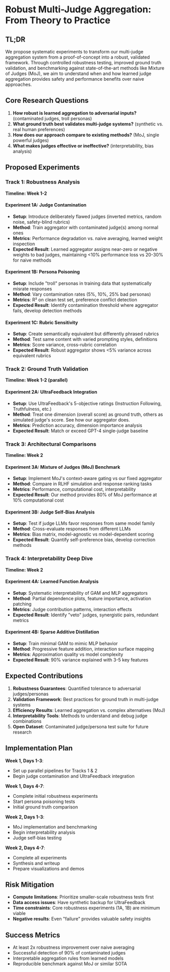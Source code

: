 # **Robust Multi-Judge Aggregation: From Theory to Practice**

## **TL;DR**

We propose systematic experiments to transform our multi-judge aggregation system from a proof-of-concept into a robust, validated framework. Through controlled robustness testing, improved ground truth validation, and benchmarking against state-of-the-art methods like Mixture of Judges (MoJ), we aim to understand when and how learned judge aggregation provides safety and performance benefits over naive approaches.

## **Core Research Questions**

1. **How robust is learned aggregation to adversarial inputs?** (contaminated judges, troll personas)  
2. **What ground truth best validates multi-judge systems?** (synthetic vs. real human preferences)  
3. **How does our approach compare to existing methods?** (MoJ, single powerful judges)  
4. **What makes judges effective or ineffective?** (interpretability, bias analysis)

## **Proposed Experiments**

### **Track 1: Robustness Analysis**

**Timeline: Week 1-2**

#### **Experiment 1A: Judge Contamination**

* **Setup**: Introduce deliberately flawed judges (inverted metrics, random noise, safety-blind rubrics)  
* **Method**: Train aggregator with contaminated judge(s) among normal ones  
* **Metrics**: Performance degradation vs. naive averaging, learned weight inspection  
* **Expected Result**: Learned aggregator assigns near-zero or negative weights to bad judges, maintaining \<10% performance loss vs 20-30% for naive methods

#### **Experiment 1B: Persona Poisoning**

* **Setup**: Include "troll" personas in training data that systematically misrate responses  
* **Method**: Vary contamination rates (5%, 10%, 25% bad personas)  
* **Metrics**: R² on clean test set, preference conflict detection  
* **Expected Result**: Identify contamination threshold where aggregator fails, develop detection methods

#### **Experiment 1C: Rubric Sensitivity**

* **Setup**: Create semantically equivalent but differently phrased rubrics  
* **Method**: Test same content with varied prompting styles, definitions  
* **Metrics**: Score variance, cross-rubric correlation  
* **Expected Result**: Robust aggregator shows \<5% variance across equivalent rubrics

### **Track 2: Ground Truth Validation**

**Timeline: Week 1-2 (parallel)**

#### **Experiment 2A: UltraFeedback Integration**

* **Setup**: Use UltraFeedback's 5-objective ratings (Instruction Following, Truthfulness, etc.)  
* **Method**: Treat one dimension (overall score) as ground truth, others as simulated judge's score. See how our aggregator does.  
* **Metrics**: Prediction accuracy, dimension importance analysis  
* **Expected Result**: Match or exceed GPT-4 single-judge baseline

### **Track 3: Architectural Comparisons**

**Timeline: Week 2**

#### **Experiment 3A: Mixture of Judges (MoJ) Benchmark**

* **Setup**: Implement MoJ's context-aware gating vs our fixed aggregator  
* **Method**: Compare in RLHF simulation and response ranking tasks  
* **Metrics**: Performance, computational cost, interpretability  
* **Expected Result**: Our method provides 80% of MoJ performance at 10% computational cost

#### **Experiment 3B: Judge Self-Bias Analysis**

* **Setup**: Test if judge LLMs favor responses from same model family  
* **Method**: Cross-evaluate responses from different LLMs  
* **Metrics**: Bias matrix, model-agnostic vs model-dependent scoring  
* **Expected Result**: Quantify self-preference bias, develop correction methods

### **Track 4: Interpretability Deep Dive**

**Timeline: Week 2**

#### **Experiment 4A: Learned Function Analysis**

* **Setup**: Systematic interpretability of GAM and MLP aggregators  
* **Method**: Partial dependence plots, feature importance, activation patching  
* **Metrics**: Judge contribution patterns, interaction effects  
* **Expected Result**: Identify "veto" judges, synergistic pairs, redundant metrics

#### **Experiment 4B: Sparse Additive Distillation**

* **Setup**: Train minimal GAM to mimic MLP behavior  
* **Method**: Progressive feature addition, interaction surface mapping  
* **Metrics**: Approximation quality vs model complexity  
* **Expected Result**: 90% variance explained with 3-5 key features

## **Expected Contributions**

1. **Robustness Guarantees**: Quantified tolerance to adversarial judges/personas  
2. **Validation Framework**: Best practices for ground truth in multi-judge systems  
3. **Efficiency Results**: Learned aggregation vs. complex alternatives (MoJ)  
4. **Interpretability Tools**: Methods to understand and debug judge combinations  
5. **Open Dataset**: Contaminated judge/persona test suite for future research

## **Implementation Plan**

**Week 1, Days 1-3**:

* Set up parallel pipelines for Tracks 1 & 2  
* Begin judge contamination and UltraFeedback integration

**Week 1, Days 4-7**:

* Complete initial robustness experiments  
* Start persona poisoning tests  
* Initial ground truth comparison

**Week 2, Days 1-3**:

* MoJ implementation and benchmarking  
* Begin interpretability analysis  
* Judge self-bias testing

**Week 2, Days 4-7**:

* Complete all experiments  
* Synthesis and writeup  
* Prepare visualizations and demos

## **Risk Mitigation**

* **Compute limitations**: Prioritize smaller-scale robustness tests first  
* **Data access issues**: Have synthetic backup for UltraFeedback  
* **Time constraints**: Core robustness experiments (1A, 1B) are minimum viable  
* **Negative results**: Even "failure" provides valuable safety insights

## **Success Metrics**

* At least 2x robustness improvement over naive averaging  
* Successful detection of 90% of contaminated judges  
* Interpretable aggregation rules from learned models  
* Reproducible benchmark against MoJ or similar SOTA

